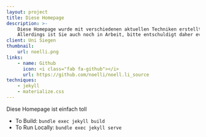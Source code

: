 ```yaml
---
layout: project
title: Diese Homepage
description: >-
    Diese Homepage wurde mit verschiedenen aktuellen Techniken erstellt.
    Allerdings ist Sie auch noch in Arbeit, bitte entschuldigt daher eventuelle Fehler.
client: Uni Siegen
thumbnail:
    url: noelli.png
links:
    - name: Github
      icon: <i class="fab fa-github"></i>
      url: https://github.com/noelli/noell.li_source
techniques:
    - jekyll
    - materialize.css
---
```


<!-- ToDo: Add translated description, etc. -->

Diese Homepage ist einfach toll

- To Build: `bundle exec jekyll build`
- To Run Locally: `bundle exec jekyll serve`

